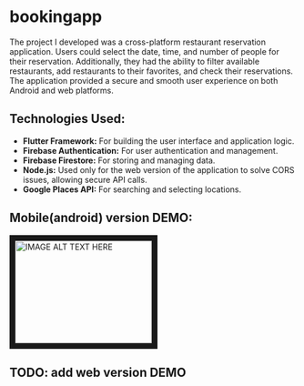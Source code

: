 # bookingapp
The project I developed was a cross-platform restaurant reservation application. Users could select the date, time, and number of people for their reservation. Additionally, they had the ability to filter available restaurants, add restaurants to their favorites, and check their reservations. The application provided a secure and smooth user experience on both Android and web platforms.

## Technologies Used:
* **Flutter Framework:** For building the user interface and application logic.
* **Firebase Authentication:** For user authentication and management.
* **Firebase Firestore:** For storing and managing data.
* **Node.js:** Used only for the web version of the application to solve CORS issues, allowing secure API calls.
* **Google Places API:** For searching and selecting locations.

## Mobile(android) version DEMO:
<a href="http://www.youtube.com/watch?feature=player_embedded&v=L7oYbx7B-mo
" target="_blank"><img src="http://img.youtube.com/vi/L7oYbx7B-mo/0.jpg" 
alt="IMAGE ALT TEXT HERE" width="240" height="180" border="10" /></a>

## TODO: add web version DEMO
